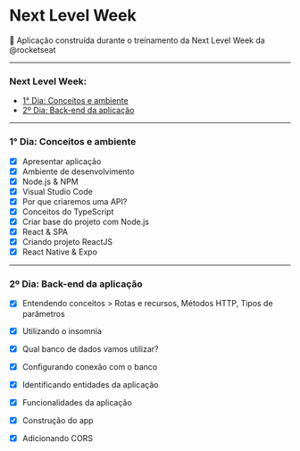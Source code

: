 # Next Level Week
🚀 Aplicação construída durante o treinamento da Next Level Week da @rocketseat

----

### Next Level Week:

- [1° Dia: Conceitos e ambiente](#1-dia-conceitos-e-ambiente)
- [2º Dia: Back-end da aplicação](#2-dia-back-end-aplicacao)

----

<div id="1-dia-conceitos-e-ambiente">

### 1° Dia: Conceitos e ambiente

- [x] Apresentar aplicação
- [x] Ambiente de desenvolvimento
- [x] Node.js & NPM
- [x] Visual Studio Code
- [x] Por que criaremos uma API?
- [x] Conceitos do TypeScript
- [x] Criar base do projeto com Node.js
- [x] React & SPA
- [x] Criando projeto ReactJS
- [x] React Native & Expo

----

<div id="1-dia-back-end-aplicacao">

### 2º Dia: Back-end da aplicação

- [x] Entendendo conceitos > Rotas e recursos, Métodos HTTP, Tipos de parâmetros
- [x] Utilizando o insomnia
- [x] Qual banco de dados vamos utilizar?
- [x] Configurando conexão com o banco
- [x] Identificando entidades da aplicação
- [x] Funcionalidades da aplicação
- [x] Construção do app
- [x] Adicionando CORS


